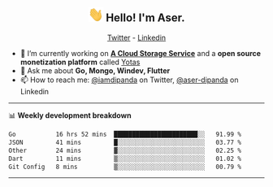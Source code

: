 <h2 align="center"> <img src="https://github.com/gabriel-TheCode/gabriel-TheCode/blob/master/gifs/Hi.gif" width="30px"> Hello! I'm Aser.</h2>
<p align="center">
  <a href="https://twitter.com/iamdipanda">Twitter</a> - 
  <a href="https://www.linkedin.com/in/aser-dipanda/">Linkedin</a>
</p>


- 🔭 I’m currently working on **[A Cloud Storage Service](https://gamesmania.io)** and a **open source monetization platform** called [Yotas](https://github.com/osscameroon/yotas)
- 💬 Ask me about **Go, Mongo, Windev, Flutter**
- 📫 How to reach me: [@iamdipanda](https://twitter.com/iamdipanda) on Twitter, [@aser-dipanda](https://www.linkedin.com/in/aser-dipanda/) on Linkedin

-------

📊 **Weekly development breakdown**

<!--START_SECTION:waka-->
```text
Go           16 hrs 52 mins  ███████████████████████░░   91.99 % 
JSON         41 mins         █░░░░░░░░░░░░░░░░░░░░░░░░   03.77 % 
Other        24 mins         ▓░░░░░░░░░░░░░░░░░░░░░░░░   02.25 % 
Dart         11 mins         ▒░░░░░░░░░░░░░░░░░░░░░░░░   01.02 % 
Git Config   8 mins          ▒░░░░░░░░░░░░░░░░░░░░░░░░   00.79 % 
```
<!--END_SECTION:waka-->

-------
